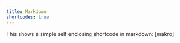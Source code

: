 ```yaml
---
title: Markdown
shortcodes: true
---
```

This shows a simple self enclosing shortcode in markdown: [makro]
